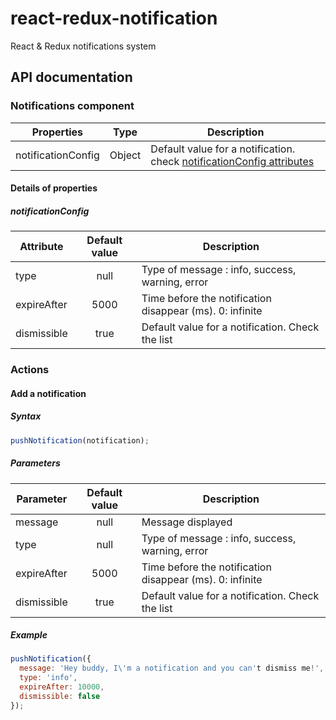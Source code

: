 # react-redux-notification
React &amp; Redux notifications system

## API documentation

### Notifications component

| Properties         | Type   | Description |
| ------------------ | :----: | ----------- |
| notificationConfig | Object | Default value for a notification. check [notificationConfig attributes](#notificationConfig) |

#### Details of properties

##### notificationConfig

| Attribute   | Default value | Description |
| ----------- | :-----------: | ----------- |
| type        | null          | Type of message : info, success, warning, error |
| expireAfter | 5000          | Time before the notification disappear (ms). 0: infinite |
| dismissible | true          | Default value for a notification. Check the list |

### Actions

#### Add a notification 

##### Syntax

``` js
pushNotification(notification);
```

##### Parameters

| Parameter   | Default value | Description |
| ----------- | :-----------: | ----------- |
| message     | null          | Message displayed |
| type        | null          | Type of message : info, success, warning, error |
| expireAfter | 5000          | Time before the notification disappear (ms). 0: infinite |
| dismissible | true          | Default value for a notification. Check the list |

##### Example

``` js
pushNotification({
  message: 'Hey buddy, I\'m a notification and you can't dismiss me!',
  type: 'info',
  expireAfter: 10000,
  dismissible: false
});
```
